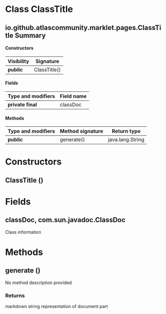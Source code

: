 Class ClassTitle
================
io.github.atlascommunity.marklet.pages.ClassTitle
Summary
-------
#### Constructors
| Visibility | Signature    |
| ---------- | ------------ |
| **public** | ClassTitle() |
#### Fields
| Type and modifiers | Field name |
| ------------------ | ---------- |
| **private final**  | classDoc   |
#### Methods
| Type and modifiers | Method signature | Return type      |
| ------------------ | ---------------- | ---------------- |
| **public**         | generate()       | java.lang.String |

Constructors
============
ClassTitle ()
-------------


Fields
======
classDoc, com.sun.javadoc.ClassDoc
----------------------------------
Class information


Methods
=======
generate ()
-----------
No method description provided
### Returns
markdown string representation of document part


